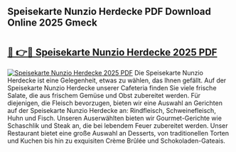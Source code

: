## Speisekarte Nunzio Herdecke PDF Download Online 2025 Gmeck

# <h2><a href="http://gc9m6n9.nevu.top/?p=Speisekarte+Nunzio+Herdecke">🔗 👉🔴 Speisekarte Nunzio Herdecke 2025 PDF</a></h2>

[![Speisekarte Nunzio Herdecke 2025 PDF](https://i.imgur.com/dBaPXMq.png)](http://gc9m6n9.nevu.top/?p=Speisekarte+Nunzio+Herdecke)
Die Speisekarte Nunzio Herdecke ist eine Gelegenheit, etwas zu wählen, das Ihnen gefällt. Auf der Speisekarte Nunzio Herdecke unserer Cafeteria finden Sie viele frische Salate, die aus frischem Gemüse und Obst zubereitet werden. Für diejenigen, die Fleisch bevorzugen, bieten wir eine Auswahl an Gerichten auf der Speisekarte Nunzio Herdecke an: Rindfleisch, Schweinefleisch, Huhn und Fisch. Unseren Auserwählten bieten wir Gourmet-Gerichte wie Schaschlik und Steak an, die bei lebendem Feuer zubereitet werden. Unser Restaurant bietet eine große Auswahl an Desserts, von traditionellen Torten und Kuchen bis hin zu exquisiten Crème Brûlée und Schokoladen-Gateais.
